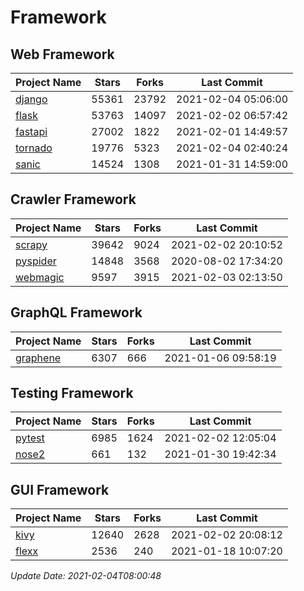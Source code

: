 # Framework

## Web Framework
| Project Name | Stars | Forks | Last Commit |
| ------------ | ----- | ----- | ----------- |
| [django](https://github.com/django/django) | 55361 | 23792 | 2021-02-04 05:06:00 |
| [flask](https://github.com/pallets/flask) | 53763 | 14097 | 2021-02-02 06:57:42 |
| [fastapi](https://github.com/tiangolo/fastapi) | 27002 | 1822 | 2021-02-01 14:49:57 |
| [tornado](https://github.com/tornadoweb/tornado) | 19776 | 5323 | 2021-02-04 02:40:24 |
| [sanic](https://github.com/sanic-org/sanic) | 14524 | 1308 | 2021-01-31 14:59:00 |

## Crawler Framework
| Project Name | Stars | Forks | Last Commit |
| ------------ | ----- | ----- | ----------- |
| [scrapy](https://github.com/scrapy/scrapy) | 39642 | 9024 | 2021-02-02 20:10:52 |
| [pyspider](https://github.com/binux/pyspider) | 14848 | 3568 | 2020-08-02 17:34:20 |
| [webmagic](https://github.com/code4craft/webmagic) | 9597 | 3915 | 2021-02-03 02:13:50 |

## GraphQL Framework
| Project Name | Stars | Forks | Last Commit |
| ------------ | ----- | ----- | ----------- |
| [graphene](https://github.com/graphql-python/graphene) | 6307 | 666 | 2021-01-06 09:58:19 |

## Testing Framework
| Project Name | Stars | Forks | Last Commit |
| ------------ | ----- | ----- | ----------- |
| [pytest](https://github.com/pytest-dev/pytest) | 6985 | 1624 | 2021-02-02 12:05:04 |
| [nose2](https://github.com/nose-devs/nose2) | 661 | 132 | 2021-01-30 19:42:34 |

## GUI Framework
| Project Name | Stars | Forks | Last Commit |
| ------------ | ----- | ----- | ----------- |
| [kivy](https://github.com/kivy/kivy) | 12640 | 2628 | 2021-02-02 20:08:12 |
| [flexx](https://github.com/flexxui/flexx) | 2536 | 240 | 2021-01-18 10:07:20 |

*Update Date: 2021-02-04T08:00:48*